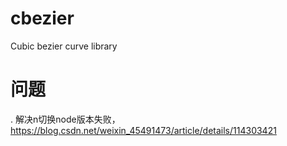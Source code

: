 # cbezier
Cubic bezier curve library



# 问题
. 解决n切换node版本失败，https://blog.csdn.net/weixin_45491473/article/details/114303421